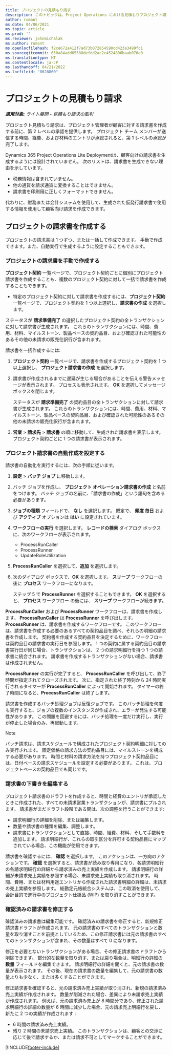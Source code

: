 ```yaml
---
title: プロジェクトの見積もり請求
description: このトピックは、Project Operations における見積もりプロジェクト請求書に関する情報を提供します。
author: rumant
ms.date: 04/06/2021
ms.topic: article
ms.prod: ''
ms.reviewer: johnmichalak
ms.author: rumant
ms.openlocfilehash: f2ce672a412f7ad73b072854590cd423a3499fc1
ms.sourcegitcommit: 650a84add65588defdd2ac2c4524806baab070e0
ms.translationtype: HT
ms.contentlocale: ja-JP
ms.lasthandoff: 04/21/2022
ms.locfileid: "8628860"
---
```

# <a name="proforma-project-invoices"></a>プロジェクトの見積もり請求

_**適用対象:** ライト展開 - 見積もり請求の取引_

プロジェクト見積もり請求は、プロジェクト管理者が顧客に対する請求書を作成する前に、第 2 レベルの承認を提供します。 プロジェクト チーム メンバーが送信する時間、経費、および材料のエントリが承認されると、第 1 レベルの承認が完了します。

Dynamics 365 Project Operations Lite Deploymentは、顧客向けの請求書を生成するようには設計されていません。 次のリストは、請求書を生成できない理由を示しています。

- 税務情報は含まれていません。
- 他の通貨を請求通貨に変換することはできません。
- 請求書を印刷用に正しくフォーマットできません。

代わりに、財務または会計システムを使用して、生成された仮発行請求書で使用する情報を使用して顧客向け請求を作成できます。

## <a name="creating-project-invoices"></a>プロジェクトの請求書を作成する

プロジェクトの請求書は 1 つずつ、または一括して作成できます。 手動で作成できます。また、自動実行で生成するように設定することもできます。

### <a name="manually-create-project-invoices"></a>プロジェクトの請求書を手動で作成する 

**プロジェクト契約** 一覧ページで、プロジェクト契約ごとに個別にプロジェクト請求書を作成することも、複数のプロジェクト契約に対して一括で請求書を作成することもできます。

   - 特定のプロジェクト契約に対して請求書を作成するには、**プロジェクト契約** 一覧ページで、プロジェクト契約を 1 つ以上選択し、**請求書の​​作成** を選択します。

   ステータスが **請求準備完了** の選択したプロジェクト契約の全トランザクションに対して請求書が生成されます。 これらのトランザクションには、時間、費用、材料、マイルストーン、製品ベースの契約品目、および確認された可能性のあるその他の未請求の販売仕訳行が含まれます。

請求書を一括作成するには:

1. **プロジェクト契約** 一覧ページで、請求書を作成するプロジェクト契約を 1 つ以上選択し、 **プロジェクト請求書の作成** を選択します。
2. 請求書が作成されるまでに遅延が生じる場合があることを伝える警告メッセージが表示されます。 プロセスも表示されます。 **OK** を選択してメッセージ ボックスを閉じます。

   ステータスが **請求準備完了** の契約品目の全トランザクションに対して請求書が生成されます。 これらのトランザクションには、時間、費用、材料、マイルストーン、製品ベースの契約品目、および確認された可能性のあるその他の未請求の販売仕訳行が含まれます。

3. **営業** \> **請求先** \> **請求書** の順に移動して、生成された請求書を表示します。 プロジェクト契約ごとに 1 つの請求書が表示されます。

### <a name="set-up-automated-creation-of-project-invoices"></a>プロジェクト請求書の自動作成を設定する 

請求書の自動化を実行するには、次の手順に従います。

1. **設定** \> **バッチ ジョブ** に移動します。
2. バッチ ジョブを作成し、 **プロジェクト オペレーション請求書の作成** と名前をつけます。 バッチ ジョブの名前に、「請求書の作成」という語句を含める必要があります。
3. **ジョブの種類** フィールドで、 **なし** を選択します。 既定で、 **頻度 毎日** および **アクティブ** オプションは **はい** に設定されています。
4. **ワークフローの実行** を選択します。 **レコードの検索** ダイアログ ボックスに、次のワークフローが表示されます。

    - ProcessRunCaller
    - ProcessRunner
    - UpdateRoleUtilization

5. **ProcessRunCaller** を選択して、**追加** を選択します。
6. 次のダイアログ ボックスで、**OK** を選択します。 **スリープ** ワークフローの後に **プロセス** ワークフローになります。

    ステップ 5 で **ProcessRunner** を選択することもできます。 **OK** を選択すると、 **プロセス** ワークフロー の後には、 **スリープ** ワークフローが続きます。

**ProcessRunCaller** および **ProcessRunner** ワークフローは、請求書を作成します。 **ProcessRunCaller** は **ProcessRunner** を呼び出します。 **ProcessRunner** は、請求書を作成するワークフローです。 このワークフローは、請求書を作成する必要のあるすべての契約品目を調べ、それらの明細の請求書を作成します。 契約書を作成する契約品目を決定するために、ワークフローは契約品目の請求書の実行日を参照します。 1 つの契約に属する契約品目の請求書実行日が同じ場合、トランザクションは、 2 つの請求明細行を持つ 1 つの請求書に統合されます。 請求書を作成するトランザクションがない場合、請求書は作成されません。

**ProcessRunner** の実行が完了すると、 **ProcessRunCaller** を呼び出して、終了時間が指定されてクローズされます。 次に、指定された終了時刻から 24 時間実行されるタイマーが **ProcessRunCaller** によって開始されます。 タイマーの終了時間になると、**ProcessRunCaller** は終了します。

請求書を作成するバッチ処理ジョブは反復ジョブです。 このバッチ処理を何度も実行すると、ジョブの複数のインスタンスが作成され、エラーが発生する可能性があります。 この問題を回避するには、バッチ処理を一度だけ実行し、実行が停止した場合のみ、再起動します。

> [!NOTE]
> バッチ請求は、請求スケジュールで構成されたプロジェクト契約明細に対してのみ実行されます。 固定価格の請求方法の契約品目には、マイルストーンを構成する必要があります。 時間と材料の請求方法を持つプロジェクト契約品目には、日付ベースの請求スケジュールを設定する必要があります。 これは、プロジェクトベースの契約品目でも同じです。      
 
### <a name="edit-a-draft-invoice"></a>請求書の下書きを編集する

プロジェクト請求書のドラフトを作成すると、時間と経費のエントリが承認したときに作成された、すべての未請求営業トランザクションが、請求書にプルされます。 請求書がまだドラフト段階である間は、次の調整を行うことができます:

- 請求明細行の詳細を削除、または編集します。
- 数量や請求書の種類を編集、調整します。
- 請求書にトランザクションとして直接、時間、経費、材料、そして手数料を追加します。 請求明細行が、これらの取引区分を許可する契約品目にマップされている場合、この機能が使用できます。

請求書を確認するには、 **確認** を選択します。 このアクションは、一方向のアクションです。 **確認** を選択すると、請求書が読み取り専用になり、各請求明細行の各請求明細行の詳細から請求済みの売上実績を作成します。 請求明細行の詳細が未請求売上実績を参照する場合、未請求売上実績も取り消されます。 時間、費用、または材料用途エントリから作成された請求書明細の詳細は、未請求の売上実績を参照します。 総勘定元帳統合システムは、この取消を使用して、会計目的で進行中のプロジェクト仕掛品 (WIP) を取り消すことができます。

### <a name="correct-a-confirmed-invoice"></a>確認済みの請求書を修正する

確認済みの請求書は編集可能です。 確認済みの請求書を修正すると、新規修正請求書ドラフトが作成されます。 元の請求書のすべてのトランザクションと数量を取り消すことを前提としているため、この修正請求書には元の請求書のすべてのトランザクションが含まれ、その数量はすべて 0 になります。

修正を必要とないトランザクションがある場合、その修正請求書のドラフトから削除できます。 部分的な数量を取り消す、または戻り場合は、明細行の詳細の **数量** フィールドを編集できます。 請求明細行の詳細を開くと、元の請求書の数量が表示されます。 その後、現在の請求書の数量を編集して、元の請求書の数量よりも少なく、または多くすることができます。

修正請求書を確認すると、元の請求済み売上実績が取り消され、新規の請求済み売上実績が作成されます。 数量が削減された場合、差異により未請求売上実績が作成されます。 例えば、元の請求済み売上が 8 時間分であり、修正された請求明細行の詳細の数量が 6 時間に減少した場合、元の請求売上明細行を戻し、新たに 2 つの実績が作成されます :

- 6 時間の請求済み売上実績。
- 残り 2 時間の未請求売上実績。 このトランザクションは、顧客との交渉に応じて後で請求するか、または請求不可としてマークすることができます。



[!INCLUDE[footer-include](../../includes/footer-banner.md)]
